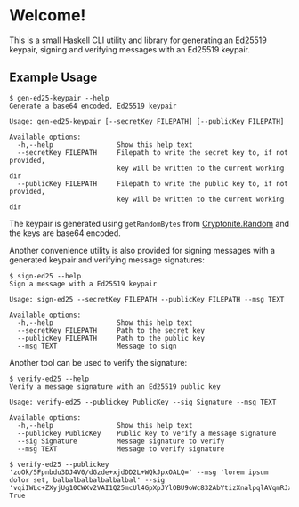 # Welcome!

This is a small Haskell CLI utility and library for generating an Ed25519
keypair, signing and verifying messages with an Ed25519 keypair.

## Example Usage

```shell
$ gen-ed25-keypair --help
Generate a base64 encoded, Ed25519 keypair

Usage: gen-ed25-keypair [--secretKey FILEPATH] [--publicKey FILEPATH]

Available options:
  -h,--help                Show this help text
  --secretKey FILEPATH     Filepath to write the secret key to, if not provided,
                           key will be written to the current working dir
  --publicKey FILEPATH     Filepath to write the public key to, if not provided,
                           key will be written to the current working dir
```

The keypair is generated using `getRandomBytes` from [Cryptonite.Random](https://hackage.haskell.org/package/cryptonite-0.22/docs/Crypto-Random.html) and the keys are base64 encoded.

Another convenience utility is also provided for signing messages with a generated keypair and verifying message signatures:

```shell
$ sign-ed25 --help
Sign a message with a Ed25519 keypair

Usage: sign-ed25 --secretKey FILEPATH --publicKey FILEPATH --msg TEXT

Available options:
  -h,--help                Show this help text
  --secretKey FILEPATH     Path to the secret key
  --publicKey FILEPATH     Path to the public key
  --msg TEXT               Message to sign
```

Another tool can be used to verify the signature:
```shell
$ verify-ed25 --help
Verify a message signature with an Ed25519 public key

Usage: verify-ed25 --publickey PublicKey --sig Signature --msg TEXT

Available options:
  -h,--help                Show this help text
  --publickey PublicKey    Public key to verify a message signature
  --sig Signature          Message signature to verify
  --msg TEXT               Message to verify signature
```

```shell
$ verify-ed25 --publickey 'zoOk/5Fpnbdu3DJ4V0/dGzde+xjdDD2L+WQkJpxOALQ=' --msg 'lorem ipsum dolor set, balbalbalbalbalbalbal' --sig 'vqiIWLc+ZXyjUg10CWXv2VAI1Q25mcUl4GpXpJYlOBU9oWc832AbYtizXnalpqlAVqmRJxLETXIa7zxEQJzADg=='
True
```

